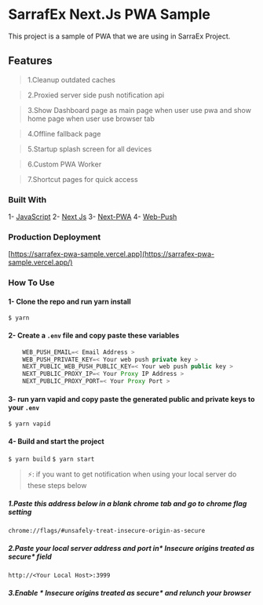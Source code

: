 # SarrafEx Next.Js PWA Sample

This project is a sample of PWA that we are using in SarraEx Project.

## Features
> 1.Cleanup outdated caches

> 2.Proxied server side push notification api

> 3.Show Dashboard page as main page when user use pwa and show home page when user use browser tab

> 4.Offline fallback page

> 5.Startup splash screen for all devices

>6.Custom PWA Worker

>7.Shortcut pages for quick access 

### Built With
1- [JavaScript](https://www.javascript.com) 
2- [Next Js](https://nextjs.org)
3- [Next-PWA](https://www.npmjs.com/package/next-pwa)
4- [Web-Push](https://www.npmjs.com/package/web-push)

### Production Deployment

 [https://sarrafex-pwa-sample.vercel.app](https://sarrafex-pwa-sample.vercel.app/)

### How To Use

#### 1- Clone the repo and run yarn install 
`$ yarn`
#### 2- Create a `.env` file and copy paste these variables
```javascript
    WEB_PUSH_EMAIL=< Email Address >
    WEB_PUSH_PRIVATE_KEY=< Your web push private key >
    NEXT_PUBLIC_WEB_PUSH_PUBLIC_KEY=< Your web push public key >
    NEXT_PUBLIC_PROXY_IP=< Your Proxy IP Address >
    NEXT_PUBLIC_PROXY_PORT=< Your Proxy Port >
```
    
#### 3- run yarn vapid and copy paste the generated public and private keys to your `.env` 
`$ yarn vapid`

#### 4- Build and start the project
`$ yarn build`
`$ yarn start`

>⚡: if you want to get notification when using your local server do these steps below

##### 1.Paste this address below in a blank chrome tab and go to chrome flag setting
`chrome://flags/#unsafely-treat-insecure-origin-as-secure`
##### 2.Paste your local server address and port in* Insecure origins treated as secure* field
`http://<Your Local Host>:3999`
##### 3.Enable * Insecure origins treated as secure*  and relunch your browser 

